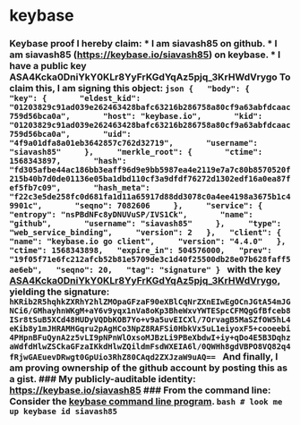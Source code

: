 # keybase
### Keybase proof  I hereby claim:    * I am siavash85 on github.   * I am siavash85 (https://keybase.io/siavash85) on keybase.   * I have a public key ASA4Kcka0DniYkY0KLr8YyFrKGdYqAz5pjq_3KrHWdVrygo  To claim this, I am signing this object:  ```json {   "body": {     "key": {       "eldest_kid": "01203829c91ad039e262463428bafc63216b286758a80cf9a63abfdcaac759d56bca0a",       "host": "keybase.io",       "kid": "01203829c91ad039e262463428bafc63216b286758a80cf9a63abfdcaac759d56bca0a",       "uid": "4f9a01dfa8a01eb3642857c762d32719",       "username": "siavash85"     },     "merkle_root": {       "ctime": 1568343897,       "hash": "fd305afbe44ac186bb3eaff96d9e9bb5987ea4e2119e7a7c80b8570520f215b40b7d0de01136e05ba1dbd110cf3a9dfdf76272d1302edf16a0ea87fef5fb7c09",       "hash_meta": "f22c3e5de258fc0d681fa1d11a65917d88dd3078c0a4ee4198a3675b1c49901c",       "seqno": 7082606     },     "service": {       "entropy": "nsPBdNFc8yDNUVuSP/IVS1Ck",       "name": "github",       "username": "siavash85"     },     "type": "web_service_binding",     "version": 2   },   "client": {     "name": "keybase.io go client",     "version": "4.4.0"   },   "ctime": 1568343898,   "expire_in": 504576000,   "prev": "19f05f71e6fc212afcb52b81e5709de3c1d40f25500db28e07b628faff5ae6eb",   "seqno": 20,   "tag": "signature" } ```  with the key [ASA4Kcka0DniYkY0KLr8YyFrKGdYqAz5pjq_3KrHWdVrygo](https://keybase.io/siavash85), yielding the signature:  ``` hKRib2R5hqhkZXRhY2hlZMOpaGFzaF90eXBlCqNrZXnEIwEgOCnJGtA54mJGNCi6/GMhayhnWKgM+aY6v9yqx1nVa8oKp3BheWxvYWTESpcCFMQgGfBfceb8ISr8tSuB5XCd48HUDyVQDbKOB7Yo+v9a5uvEICXl/7OrvagB5MaSZfOW5hL4eKib8y1mJHRAMHGqru2pAgHCo3NpZ8RAFSi0HbkVx5uL1eiyoxF5+cooeebi4PHpnBFuQynA2z5vLI9pNPnWlOxsoMJBzLi9PBeXbdwI+iy+qDo4E5B3DqhzaWdfdHlwZSCkaGFzaIKkdHlwZQildmFsdWXEIA6l/0QWHh8gdVBPO8VQ82q4fRjwGAEuevDRwgt0GpUio3RhZ80CAqd2ZXJzaW9uAQ==  ```  And finally, I am proving ownership of the github account by posting this as a gist.  ### My publicly-auditable identity:  https://keybase.io/siavash85  ### From the command line:  Consider the [keybase command line program](https://keybase.io/download).  ```bash # look me up keybase id siavash85 ```
